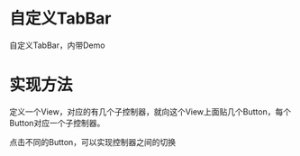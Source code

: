 # 自定义TabBar
自定义TabBar，内带Demo

# 实现方法
定义一个View，对应的有几个子控制器，就向这个View上面贴几个Button，每个Button对应一个子控制器。

点击不同的Button，可以实现控制器之间的切换
